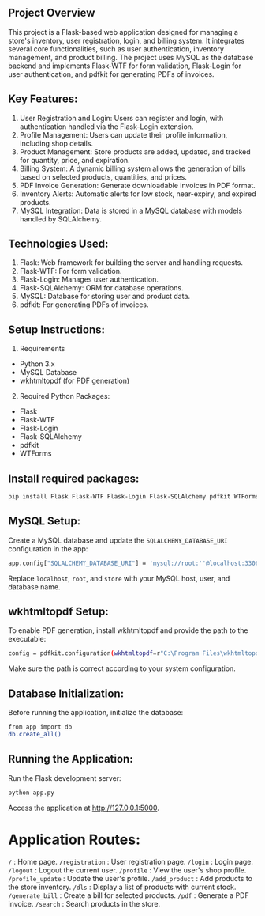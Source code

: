 ## Project Overview
This project is a Flask-based web application designed for managing a store's inventory, user registration, login, and billing system. It integrates several core functionalities, such as user authentication, inventory management, and product billing. The project uses MySQL as the database backend and implements Flask-WTF for form validation, Flask-Login for user authentication, and pdfkit for generating PDFs of invoices.

## Key Features:
1. User Registration and Login: Users can register and login, with authentication handled via the Flask-Login extension.
2. Profile Management: Users can update their profile information, including shop details.
3. Product Management: Store products are added, updated, and tracked for quantity, price, and expiration.
4. Billing System: A dynamic billing system allows the generation of bills based on selected products, quantities, and prices.
5. PDF Invoice Generation: Generate downloadable invoices in PDF format.
6. Inventory Alerts: Automatic alerts for low stock, near-expiry, and expired products.
7. MySQL Integration: Data is stored in a MySQL database with models handled by SQLAlchemy.

## Technologies Used:
1. Flask: Web framework for building the server and handling requests.
2. Flask-WTF: For form validation.
3. Flask-Login: Manages user authentication.
4. Flask-SQLAlchemy: ORM for database operations.
5. MySQL: Database for storing user and product data.
6. pdfkit: For generating PDFs of invoices.


## Setup Instructions:
1. Requirements
- Python 3.x
- MySQL Database
- wkhtmltopdf (for PDF generation)

2. Required Python Packages:
- Flask
- Flask-WTF
- Flask-Login
- Flask-SQLAlchemy
- pdfkit
- WTForms

## Install required packages:
```bash
pip install Flask Flask-WTF Flask-Login Flask-SQLAlchemy pdfkit WTForms
```

## MySQL Setup:
Create a MySQL database and update the ```SQLALCHEMY_DATABASE_URI``` configuration in the app:
```bash
app.config["SQLALCHEMY_DATABASE_URI"] = 'mysql://root:''@localhost:3306/store'
```
Replace ```localhost```, ```root```, and ```store``` with your MySQL host, user, and database name.

## wkhtmltopdf Setup:
To enable PDF generation, install wkhtmltopdf and provide the path to the executable:
```bash
config = pdfkit.configuration(wkhtmltopdf=r"C:\Program Files\wkhtmltopdf\bin\wkhtmltopdf.exe")
```
Make sure the path is correct according to your system configuration.

## Database Initialization:
Before running the application, initialize the database:
```bash
from app import db
db.create_all()
```
## Running the Application:
Run the Flask development server:
```bash
python app.py
```
Access the application at http://127.0.0.1:5000.

# Application Routes:
```/``` : Home page.
```/registration``` : User registration page.
```/login``` : Login page.
```/logout``` : Logout the current user.
```/profile``` : View the user's shop profile.
```/profile_update``` : Update the user's profile.
```/add_product``` : Add products to the store inventory.
```/dls``` : Display a list of products with current stock.
```/generate_bill``` : Create a bill for selected products.
```/pdf``` : Generate a PDF invoice.
```/search``` : Search products in the store.
